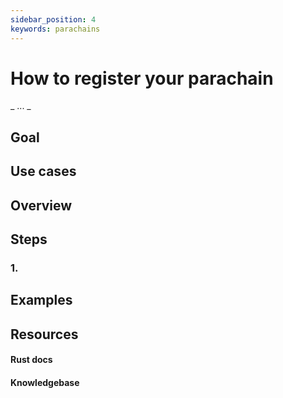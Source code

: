 ```yaml
---
sidebar_position: 4
keywords: parachains
---
```


# How to register your parachain
_ ... _

## Goal


## Use cases

## Overview

## Steps

### 1.


## Examples

## Resources
#### Rust docs
#### Knowledgebase 
